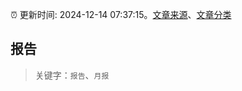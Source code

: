 :alarm_clock: 更新时间: 2024-12-14 07:37:15。[文章来源](/README.md)、[文章分类](/TAGS.md)

## 报告


> 关键字：`报告`、`月报`



